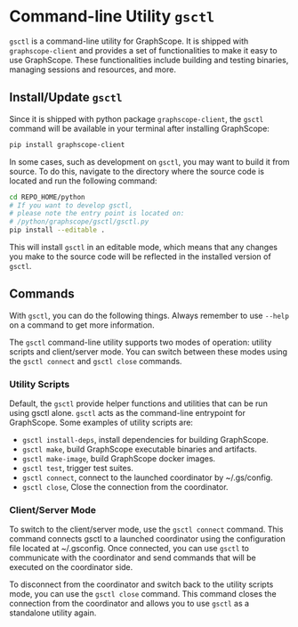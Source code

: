 # Command-line Utility `gsctl`

`gsctl` is a command-line utility for GraphScope. It is shipped with `graphscope-client` and provides a set of functionalities to make it easy to use GraphScope. These functionalities include building and testing binaries, managing sessions and resources, and more.

## Install/Update `gsctl`

Since it is shipped with python package `graphscope-client`, the `gsctl` command will be available in your terminal after installing GraphScope:
```bash
pip install graphscope-client
```

In some cases, such as development on `gsctl`, you may want to build it from source. 
To do this, navigate to the directory where the source code is located and run the following command:

```bash
cd REPO_HOME/python
# If you want to develop gsctl, 
# please note the entry point is located on: 
# /python/graphscope/gsctl/gsctl.py
pip install --editable .
```
This will install `gsctl` in an editable mode, which means that any changes you make to the source code will be reflected in the installed version of `gsctl`.

## Commands

With `gsctl`, you can do the following things. Always remember to use `--help` on a command to get more information.

The `gsctl` command-line utility supports two modes of operation: utility scripts and client/server mode. You can switch between these modes using the
`gsctl connect` and `gsctl close` commands.

### Utility Scripts

Default, the `gsctl` provide helper functions and utilities that can be run using gsctl alone.
`gsctl` acts as the command-line entrypoint for GraphScope. Some examples of utility scripts are:

- `gsctl install-deps`, install dependencies for building GraphScope.
- `gsctl make`, build GraphScope executable binaries and artifacts.
- `gsctl make-image`, build GraphScope docker images.
- `gsctl test`, trigger test suites.
- `gsctl connect`, connect to the launched coordinator by ~/.gs/config.
- `gsctl close`, Close the connection from the coordinator.


### Client/Server Mode

To switch to the client/server mode, use the `gsctl connect` command. This command connects gsctl to a launched coordinator using the configuration file located at ~/.gsconfig.
Once connected, you can use `gsctl` to communicate with the coordinator and send commands that will be executed on the coordinator side.

To disconnect from the coordinator and switch back to the utility scripts mode, you can use the `gsctl close` command. This command closes the connection from the coordinator
and allows you to use `gsctl` as a standalone utility again.

